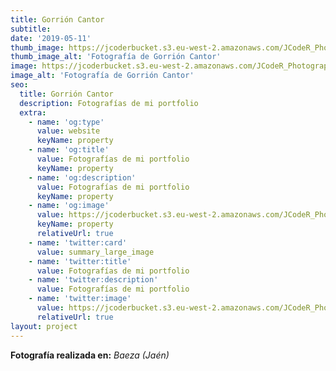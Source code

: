 ```yaml
---
title: Gorrión Cantor
subtitle:
date: '2019-05-11'
thumb_image: https://jcoderbucket.s3.eu-west-2.amazonaws.com/JCodeR_Photography/ave-1.jpg
thumb_image_alt: 'Fotografía de Gorrión Cantor'
image: https://jcoderbucket.s3.eu-west-2.amazonaws.com/JCodeR_Photography/ave-1.jpg
image_alt: 'Fotografía de Gorrión Cantor'
seo:
  title: Gorrión Cantor
  description: Fotografías de mi portfolio
  extra:
    - name: 'og:type'
      value: website
      keyName: property
    - name: 'og:title'
      value: Fotografías de mi portfolio
      keyName: property
    - name: 'og:description'
      value: Fotografías de mi portfolio
      keyName: property
    - name: 'og:image'
      value: https://jcoderbucket.s3.eu-west-2.amazonaws.com/JCodeR_Photography/ave-1.jpg
      keyName: property
      relativeUrl: true
    - name: 'twitter:card'
      value: summary_large_image
    - name: 'twitter:title'
      value: Fotografías de mi portfolio
    - name: 'twitter:description'
      value: Fotografías de mi portfolio
    - name: 'twitter:image'
      value: https://jcoderbucket.s3.eu-west-2.amazonaws.com/JCodeR_Photography/ave-1.jpg
      relativeUrl: true
layout: project
---
```


**Fotografía realizada en:**  *Baeza (Jaén)*